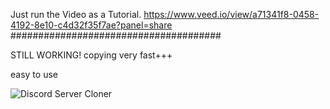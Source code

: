 Just run the Video as a Tutorial.
https://www.veed.io/view/a71341f8-0458-4192-8e10-c4d32f35f7ae?panel=share
######################################

STILL WORKING!
copying very fast+++

easy to use

![Discord Server Cloner](https://user-images.githubusercontent.com/81118920/202926884-b2ce7996-6491-4491-8708-e5a549ab75d1.png)
